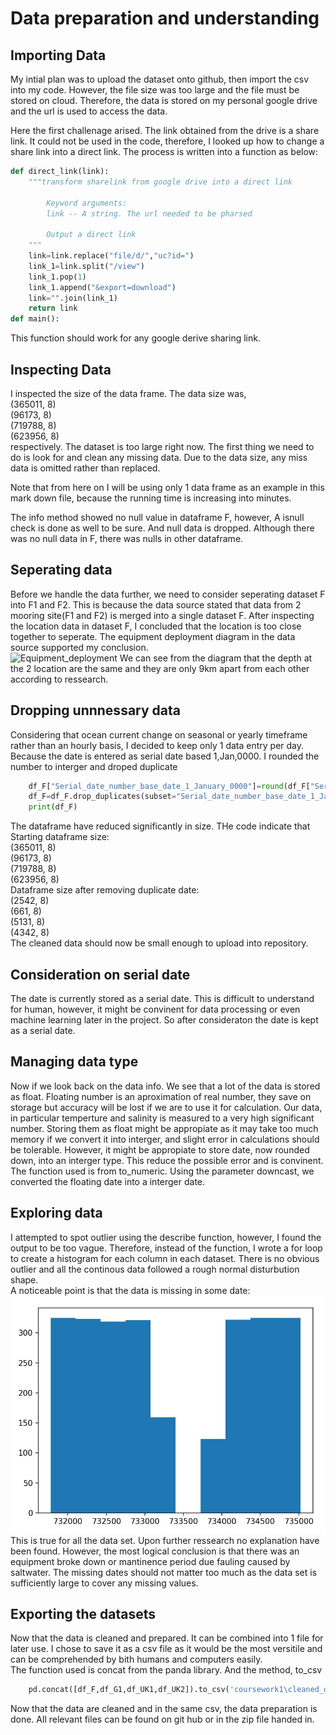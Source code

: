 # Data preparation and understanding

## Importing Data

My intial plan was to upload the dataset onto github, then import the csv into my code. However, the file size was too large and the file must be stored on cloud. Therefore, the data is stored on my personal google drive and the url is used to access the data.  

Here the first challenage arised. The link obtained from the drive is a share link. It could not be used in the code, therefore, I looked up how to change a share link into a direct link. The process is written into a function as below:  
```python
def direct_link(link):
    """transform sharelink from google drive into a direct link
    
        Keyword arguments:
        link -- A string. The url needed to be pharsed
        
        Output a direct link
    """
    link=link.replace("file/d/","uc?id=")
    link_1=link.split("/view")
    link_1.pop(1)
    link_1.append("&export=download")
    link="".join(link_1)
    return link
def main():
```
This function should work for any google derive sharing link.  

## Inspecting Data

I inspected the size of the data frame. The data size was,  
(365011, 8)  
(96173, 8)  
(719788, 8)  
(623956, 8)  
respectively. The dataset is too large right now. The first thing we need to do is look for and clean any missing data. Due to the data size, any miss data is omitted rather than replaced.

Note that from here on I will be using only 1 data frame as an example in this mark down file, because the running time is increasing into minutes.

The info method showed no null value in dataframe F, however, A isnull check is done as well to be sure. And null data is dropped. Although there was no null data in F, there was nulls in other dataframe.

## Seperating data

Before we handle the data further, we need to consider seperating dataset F into F1 and F2. This is because the data source stated that data from 2 mooring site(F1 and F2) is merged into a single dataset F.
After inspecting the location data in dataset F, I concluded that the location is too close together to seperate. The equipment deployment diagram in the data source supported my conclusion.  
 ![Equipment_deployment](\Dataset\Angmagssalik_Mooring_Deployment.png)
We can see from the diagram that the depth at the 2 location are the same and they are only 9km apart from each other according to ressearch. 

## Dropping unnnessary data

Considering that ocean current change on seasonal or yearly timeframe rather than an hourly basis, I decided to keep only 1 data entry per day. Because the date is entered as serial date based 1,Jan,0000. I rounded the number to interger and droped duplicate   
```python
    df_F["Serial_date_number_base_date_1_January_0000"]=round(df_F["Serial_date_number_base_date_1_January_0000"])
    df_F=df_F.drop_duplicates(subset="Serial_date_number_base_date_1_January_0000",keep='first')
    print(df_F)
```   
The dataframe have reduced significantly in size. THe code indicate that   
Starting dataframe size:  
(365011, 8)  
(96173, 8)  
(719788, 8)  
(623956, 8)  
Dataframe size after removing duplicate date:  
(2542, 8)  
(661, 8)  
(5131, 8)  
(4342, 8)  
The cleaned data should now be small enough to upload into repository.

## Consideration on serial date

The date is currently stored as a serial date. This is difficult to understand for human, however, it might be convinent for data processing or even machine learning later in the project. So after consideraton the date is kept as a serial date.

## Managing data type

Now if we look back on the data info. We see that a lot of the data is stored as float. Floating number is an aproximation of real number, they save on storage but accuracy will be lost if we are to use it for calculation.
Our data, in particular temperture and salinity is measured to a very high significant number. Storing them as float might be appropiate as it may take too much memory if we convert it into interger, and slight error in calculations should be tolerable.
However, it might be appropiate to store date, now rounded down, into an interger type. This reduce the possible error and is convinent.
The function used is from to_numeric. Using the parameter downcast, we converted the floating date into a interger date.

## Exploring data

I attempted to spot outlier using the describe function, however, I found the output to be too vague. Therefore, instead of the function, I wrote a for loop to create a histogram for each column in each dataset. There is no obvious outlier and all the continous data followed a rough normal disturbution shape.   
A noticeable point is that the data is missing in some date:  
![Date_Hist](coursework1\Dataset\Date_Hist.jpg)   
This is true for all the data set. Upon further ressearch no explanation have been found. However, the most logical conclusion is that there was an equipment broke down or mantinence period due fauling caused by saltwater. The missing dates should not matter too much as the data set is sufficiently large to cover any missing values.

## Exporting the datasets
Now that the data is cleaned and prepared. It can be combined into 1 file for later use. I chose to save it as a csv file as it would be the most versitile and can be comprehended by bith humans and computers easily.   
The function used is concat from the panda library. And the method, to_csv
```python 
    pd.concat([df_F,df_G1,df_UK1,df_UK2]).to_csv('coursework1\cleaned_data.csv',header=True,index=False)
```   
Now that the data are cleaned and in the same csv, the data preparation is done. All relevant files can be found on git hub or in the zip file handed in.